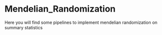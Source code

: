 # Mendelian_Randomization
Here you will find some pipelines to implement mendelian randomization on summary statistics

